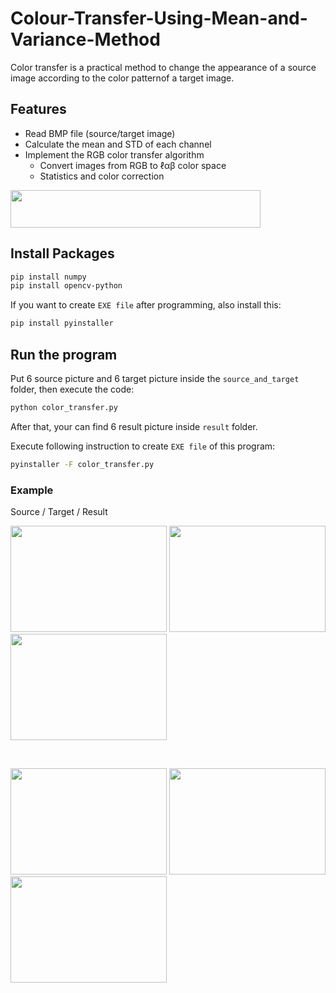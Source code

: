 # Colour-Transfer-Using-Mean-and-Variance-Method
Color transfer is a practical method to change the appearance of a source image according to the color patternof a target image.<br>

## Features
- Read BMP file (source/target image)
- Calculate the mean and STD of each channel
- Implement the RGB color transfer algorithm
    - Convert images from RGB to ℓαβ color space
    - Statistics and color correction

<img src="https://i.imgur.com/2bFZvDi.png" width="400" height="60">

## Install Packages 
```bash
pip install numpy
pip install opencv-python
```
If you want to create `EXE file` after programming, also install this:
```bash
pip install pyinstaller
```

## Run the program
Put 6 source picture and 6 target picture inside the `source_and_target` folder, then execute the code:
```bash
python color_transfer.py
```
After that, your can find 6 result picture inside `result` folder.

Execute following instruction to create `EXE file` of this program:
```bash
pyinstaller -F color_transfer.py
```

### Example
Source / Target / Result

<p float="left">
    <img src="https://i.imgur.com/UqbFy34.jpg" width="250" height="170">
    <img src="https://i.imgur.com/piirZXC.png" width="250" height="170">
    <img src="https://i.imgur.com/zEb47kZ.jpg" width="250" height="170">
</p>
<br>
<p float="left">
	<img src="https://i.imgur.com/M1zPrJq.jpg" width="250" height="170">
	<img src="https://i.imgur.com/O62ubGC.jpg" width="250" height="170">
	<img src="https://i.imgur.com/XuzTKdf.jpg" width="250" height="170">
</p>
